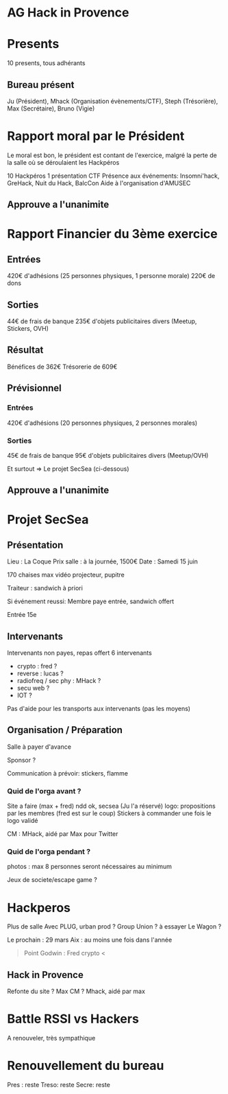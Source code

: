 # AG Hack in Provence

# Presents

10 presents, tous adhérants

## Bureau présent

Ju (Président),
Mhack (Organisation évènements/CTF), 
Steph (Trésorière), 
Max (Secrétaire),
Bruno (Vigie)

# Rapport moral par le Président

Le moral est bon, le président est contant de l'exercice, malgré la perte de la salle où se déroulaient les Hackpéros

10 Hackpéros
1 présentation CTF
Présence aux événements: Insomni'hack, GreHack, Nuit du Hack, BalcCon
Aide à l'organisation d'AMUSEC

## Approuve a l'unanimite

# Rapport Financier du 3ème exercice

## Entrées

420€ d'adhésions (25 personnes physiques, 1 personne morale)
220€ de dons

## Sorties

44€ de frais de banque
235€ d'objets publicitaires divers (Meetup, Stickers, OVH)

## Résultat

Bénéfices de 362€
Trésorerie de 609€

## Prévisionnel

### Entrées

420€ d'adhésions (20 personnes physiques, 2 personnes morales)

### Sorties

45€ de frais de banque
95€ d'objets publicitaires divers (Meetup/OVH)

Et surtout => Le projet SecSea (ci-dessous)

## Approuve a l'unanimite


# Projet SecSea

## Présentation

Lieu : La Coque
Prix salle : à la journée, 1500€ 
Date : Samedi 15 juin 

170 chaises max
vidéo projecteur, pupitre

Traiteur : sandwich à priori

Si événement reussi: 
Membre paye entrée, sandwich offert

Entrée 15e

## Intervenants

Intervenants non payes, repas offert 
6 intervenants
- crypto : fred ?
- reverse : lucas ?
- radiofreq / sec phy : MHack ?
- secu web ?
- IOT ?

Pas d'aide pour les transports aux intervenants (pas les moyens)


## Organisation / Préparation

Salle à payer d'avance

Sponsor ? 

Communication à prévoir: stickers, flamme



### Quid de l'orga avant ?

Site a faire (max + fred)
ndd ok, secsea (Ju l'a réservé)
logo: propositions par les membres (fred est sur le coup)
Stickers à commander une fois le logo validé

CM : MHack, aidé par Max pour Twitter

### Quid de l'orga pendant ?

photos : max
8 personnes seront nécessaires au minimum

Jeux de societe/escape game ?


# Hackperos

Plus de salle
Avec PLUG, urban prod ?
Group Union ? à essayer
Le Wagon ?

Le prochain : 29 mars
Aix : au moins une fois dans l'année
> Point Godwin : Fred crypto <

## Hack in Provence

Refonte du site ? Max
CM ? Mhack, aidé par max

# Battle RSSI vs Hackers

A renouveler, très sympathique

# Renouvellement du bureau 

Pres : reste 
Treso: reste
Secre: reste